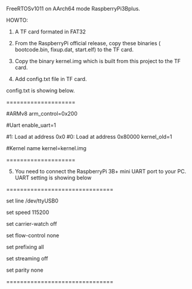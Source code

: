 FreeRTOSv1011 on AArch64 mode RaspberryPi3Bplus.


HOWTO:

1. A TF card formated in FAT32

2. From the RaspberryPi official release, copy these binaries ( bootcode.bin,  fixup.dat, start.elf) to the TF card.

3. Copy the binary kernel.img which is built from this project to the TF card.

4. Add config.txt file in TF card.


config.txt is showing below.

====================

 #ARMv8
 arm_control=0x200

 #Uart
 enable_uart=1

 #1: Load at address 0x0
 #0: Load at address 0x80000
 kernel_old=1

 #Kernel name
 kernel=kernel.img

====================

5. You need to connect the RaspberryPi 3B+ mini UART port to your PC. UART setting is showing below

===============================

 set line /dev/ttyUSB0 

 set speed 115200 

 set carrier-watch off 

 set flow-control none 

 set prefixing all

 set streaming off

 set parity none

===============================
